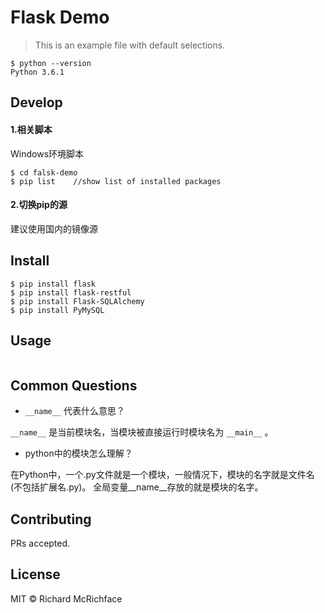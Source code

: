 # Flask Demo

> This is an example file with default selections.
```
$ python --version
Python 3.6.1
```

## Develop

#### 1.相关脚本
Windows环境脚本
```
$ cd falsk-demo
$ pip list    //show list of installed packages
```

#### 2.切换pip的源
建议使用国内的镜像源

## Install

```
$ pip install flask
$ pip install flask-restful
$ pip install Flask-SQLAlchemy
$ pip install PyMySQL
```

## Usage

```
```

## Common Questions
- ```__name__``` 代表什么意思？

```__name__``` 是当前模块名，当模块被直接运行时模块名为 ```__main__``` 。

- python中的模块怎么理解？

在Python中，一个.py文件就是一个模块，一般情况下，模块的名字就是文件名(不包括扩展名.py)。
全局变量__name__存放的就是模块的名字。


## Contributing

PRs accepted.

## License

MIT © Richard McRichface


